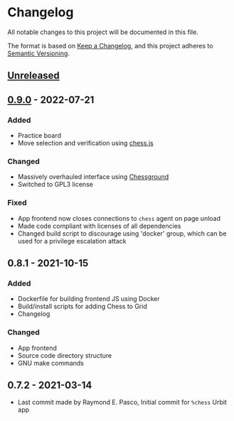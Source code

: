 # Changelog
All notable changes to this project will be documented in this file.

The format is based on [Keep a Changelog](https://keepachangelog.com/en/1.0.0/),
and this project adheres to [Semantic Versioning](https://semver.org/spec/v2.0.0.html).

## [Unreleased]

## [0.9.0] - 2022-07-21
### Added
- Practice board
- Move selection and verification using [chess.js](https://github.com/jhlywa/chess.js)
### Changed
- Massively overhauled interface using [Chessground](https://github.com/lichess-org/chessground)
- Switched to GPL3 license
### Fixed
- App frontend now closes connections to `chess` agent on page unload
- Made code compliant with licenses of all dependencies
- Changed build script to discourage using 'docker' group, which can be used for a privilege escalation attack

## 0.8.1 - 2021-10-15
### Added
- Dockerfile for building frontend JS using Docker
- Build/install scripts for adding Chess to Grid
- Changelog
### Changed
- App frontend
- Source code directory structure
- GNU make commands

## 0.7.2 - 2021-03-14
- Last commit made by Raymond E. Pasco, Initial commit for `%chess` Urbit app

[Unreleased]: https://github.com/ashelkovnykov/urbit-chess/compare/v0.9.0...HEAD
[0.9.0]: https://github.com/ashelkovnykov/urbit-chess/compare/60a2345eabee12dba84f220408b13ff7917a1c8e...v0.9.0
